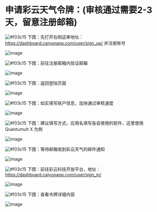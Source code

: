 

# 申请彩云天气令牌：(审核通过需要2-3天，留意注册邮箱)

![#f03c15](https://placehold.it/15/f03c15/000000?text=+) 下图：先打开右侧这串地址：https://dashboard.caiyunapp.com/user/sign_up/ 并注册账号

![image](https://raw.githubusercontent.com/chiupam/tutorial-image/master/QuantumultX/caiyun_api_1.png)

![#f03c15](https://placehold.it/15/f03c15/000000?text=+) 下图：前往注册邮箱内验证邮箱

![image](https://raw.githubusercontent.com/chiupam/tutorial-image/master/QuantumultX/caiyun_api_2.png)

![#f03c15](https://placehold.it/15/f03c15/000000?text=+) 下图：返回登陆页面

![image](https://raw.githubusercontent.com/chiupam/tutorial-image/master/QuantumultX/caiyun_api_3.png)

![#f03c15](https://placehold.it/15/f03c15/000000?text=+) 下图：如实填写账户信息，加快通过审核速度

![image](https://raw.githubusercontent.com/chiupam/tutorial-image/master/QuantumultX/caiyun_api_4.png)

![#f03c15](https://placehold.it/15/f03c15/000000?text=+) 下图：建议填写方式，应用名填写各自使用的软件，这里使用 Quantumult X 为例

![image](https://raw.githubusercontent.com/chiupam/tutorial-image/master/QuantumultX/caiyun_api_5.png)

![#f03c15](https://placehold.it/15/f03c15/000000?text=+) 下图：等待邮箱收到彩云天气的邮件通知

![image](https://raw.githubusercontent.com/chiupam/tutorial-image/master/QuantumultX/caiyun_api_6.png)

![#f03c15](https://placehold.it/15/f03c15/000000?text=+) 下图：前往彩云科技开放平台，地址：https://dashboard.caiyunapp.com/user/sign_in/

![image](https://raw.githubusercontent.com/chiupam/tutorial-image/master/QuantumultX/caiyun_api_7.png)

![#f03c15](https://placehold.it/15/f03c15/000000?text=+) 下图：查看令牌详细内容

![image](https://raw.githubusercontent.com/chiupam/tutorial-image/master/QuantumultX/caiyun_api_8.png)
